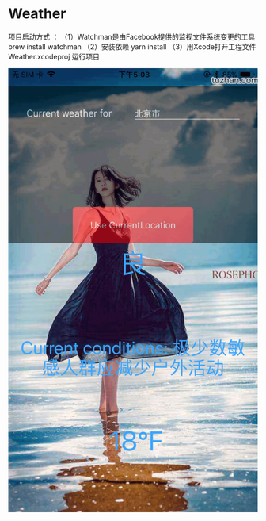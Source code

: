 # Weather
项目启动方式 ：
 （1）Watchman是由Facebook提供的监视文件系统变更的工具 brew install watchman
 （2）安装依赖 yarn install
 （3）用Xcode打开工程文件 Weather.xcodeproj 运行项目
 
<img src="./img/zhanshi.png"
alt="(logo)"
data-canonical-src="./img/zhanshi.png"
style="max-width:100%;">
